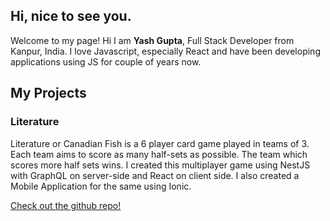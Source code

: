 ## Hi, nice to see you.

Welcome to my page!
Hi I am **Yash Gupta**, Full Stack Developer from Kanpur, India. 
I love Javascript, especially React and have been developing applications using JS for couple of years now.

## My Projects

### Literature

Literature or Canadian Fish is a 6 player card game played in teams of 3. Each team aims to score as many half-sets as possible. The team which scores more half sets wins. I created this multiplayer game using NestJS with GraphQL on server-side and React on client side. I also created a Mobile Application for the same using Ionic.

[Check out the github repo!](https://github.com/gyash24x7/littplay)
